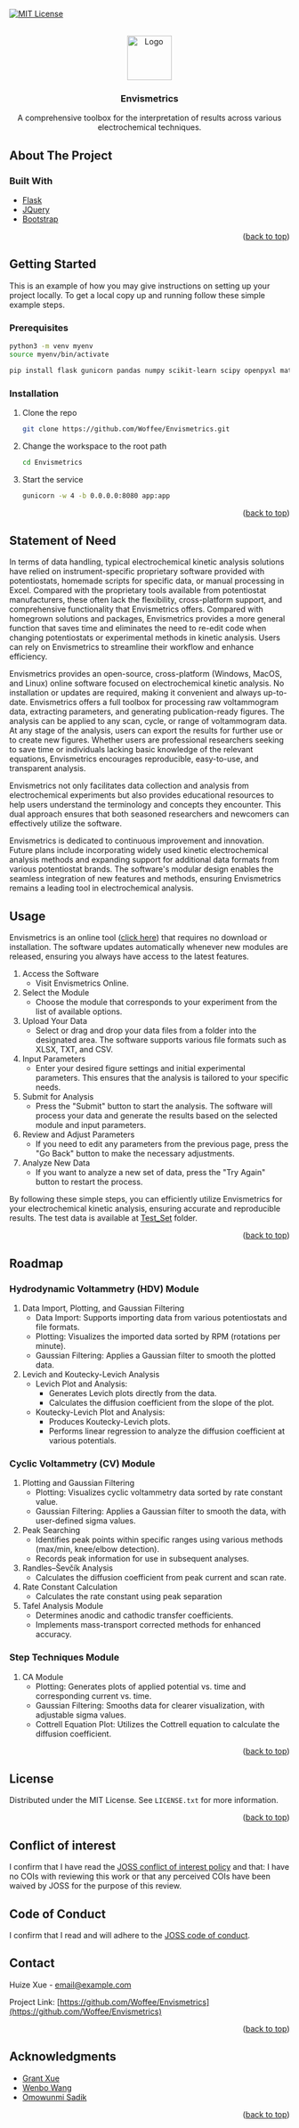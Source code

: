 <a name="readme-top"></a>

[![MIT License][license-shield]][license-url]


<!-- PROJECT LOGO -->
<br />
<div align="center">
  <a href="https://github.com/Woffee/Envismetrics">
    <img src="static/imgs/logo.png" alt="Logo"  height="80">
  </a>
  <h3 align="center">Envismetrics</h3>

  <p align="center">
    A comprehensive toolbox for the interpretation of results across various electrochemical techniques.
  </p>
</div>


## About The Project

### Built With

* [Flask][Flask-url]
* [JQuery][JQuery-url]
* [Bootstrap][Bootstrap-url]

<p align="right">(<a href="#readme-top">back to top</a>)</p>



<!-- GETTING STARTED -->
## Getting Started

This is an example of how you may give instructions on setting up your project locally.
To get a local copy up and running follow these simple example steps.

### Prerequisites

  ```sh
python3 -m venv myenv
source myenv/bin/activate

pip install flask gunicorn pandas numpy scikit-learn scipy openpyxl matplotlib
  ```

### Installation

1. Clone the repo
   ```sh
   git clone https://github.com/Woffee/Envismetrics.git
   ```
2. Change the workspace to the root path
   ```sh
   cd Envismetrics
   ```
3. Start the service
   ```sh
   gunicorn -w 4 -b 0.0.0.0:8080 app:app
   ```

<p align="right">(<a href="#readme-top">back to top</a>)</p>


## Statement of Need

In terms of data handling, typical electrochemical kinetic analysis solutions have relied on instrument-specific proprietary software provided with potentiostats, homemade scripts for specific data, or manual processing in Excel. Compared with the proprietary tools available from potentiostat manufacturers, these often lack the flexibility, cross-platform support, and comprehensive functionality that Envismetrics offers. Compared with homegrown solutions and packages, Envismetrics provides a more general function that saves time and eliminates the need to re-edit code when changing potentiostats or experimental methods in kinetic analysis. Users can rely on Envismetrics to streamline their workflow and enhance efficiency.

Envismetrics provides an open-source, cross-platform (Windows, MacOS, and Linux) online software focused on electrochemical kinetic analysis. No installation or updates are required, making it convenient and always up-to-date. Envismetrics offers a full toolbox for processing raw voltammogram data, extracting parameters, and generating publication-ready figures. The analysis can be applied to any scan, cycle, or range of voltammogram data. At any stage of the analysis, users can export the results for further use or to create new figures. Whether users are professional researchers seeking to save time or individuals lacking basic knowledge of the relevant equations, Envismetrics encourages reproducible, easy-to-use, and transparent analysis.

Envismetrics not only facilitates data collection and analysis from electrochemical experiments but also provides educational resources to help users understand the terminology and concepts they encounter. This dual approach ensures that both seasoned researchers and newcomers can effectively utilize the software.

Envismetrics is dedicated to continuous improvement and innovation. Future plans include incorporating widely used kinetic electrochemical analysis methods and expanding support for additional data formats from various potentiostat brands. The software's modular design enables the seamless integration of new features and methods, ensuring Envismetrics remains a leading tool in electrochemical analysis.


<!-- USAGE EXAMPLES -->
## Usage

Envismetrics is an online tool ([click here](http://34.74.47.99:8080/)) that requires no download or installation. The software updates automatically whenever new modules are released, ensuring you always have access to the latest features.

1. Access the Software
	- Visit Envismetrics Online.
2. Select the Module
	- Choose the module that corresponds to your experiment from the list of available options.
3. Upload Your Data
	- Select or drag and drop your data files from a folder into the designated area. The software supports various file formats such as XLSX, TXT, and CSV.
4. Input Parameters
	- Enter your desired figure settings and initial experimental parameters. This ensures that the analysis is tailored to your specific needs.
5. Submit for Analysis
	- Press the "Submit" button to start the analysis. The software will process your data and generate the results based on the selected module and input parameters.
6. Review and Adjust Parameters
	- If you need to edit any parameters from the previous page, press the "Go Back" button to make the necessary adjustments.
7. Analyze New Data
	- If you want to analyze a new set of data, press the "Try Again" button to restart the process.

By following these simple steps, you can efficiently utilize Envismetrics for your electrochemical kinetic analysis, ensuring accurate and reproducible results. The test data is available at [Test_Set](https://github.com/Woffee/Envismetrics/tree/main/Test_Set) folder.


<p align="right">(<a href="#readme-top">back to top</a>)</p>



<!-- ROADMAP -->
## Roadmap


### Hydrodynamic Voltammetry (HDV) Module

1. Data Import, Plotting, and Gaussian Filtering
    - Data Import: Supports importing data from various potentiostats and file formats.
    - Plotting: Visualizes the imported data sorted by RPM (rotations per minute).
    - Gaussian Filtering: Applies a Gaussian filter to smooth the plotted data.
2. Levich and Koutecky-Levich Analysis
	- Levich Plot and Analysis:
		- Generates Levich plots directly from the data.
		- Calculates the diffusion coefficient from the slope of the plot.
	- Koutecky-Levich Plot and Analysis:
		- Produces Koutecky-Levich plots.
		- Performs linear regression to analyze the diffusion coefficient at various potentials.

### Cyclic Voltammetry (CV) Module

1. Plotting and Gaussian Filtering
	- Plotting: Visualizes cyclic voltammetry data sorted by rate constant value.
	- Gaussian Filtering: Applies a Gaussian filter to smooth the data, with user-defined sigma values.
2. Peak Searching
	- Identifies peak points within specific ranges using various methods (max/min, knee/elbow detection).
	- Records peak information for use in subsequent analyses.
3. Randles–Ševčík Analysis
	- Calculates the diffusion coefficient from peak current and scan rate.
4. Rate Constant Calculation
	- Calculates the rate constant using peak separation
5. Tafel Analysis Module
    - Determines anodic and cathodic transfer coefficients.
    - Implements mass-transport corrected methods for enhanced accuracy.

### Step Techniques Module

1. CA Module
   - Plotting: Generates plots of applied potential vs. time and corresponding current vs. time.
   - Gaussian Filtering: Smooths data for clearer visualization, with adjustable sigma values.
   - Cottrell Equation Plot: Utilizes the Cottrell equation to calculate the diffusion coefficient.


<p align="right">(<a href="#readme-top">back to top</a>)</p>






<!-- LICENSE -->
## License

Distributed under the MIT License. See `LICENSE.txt` for more information.

<p align="right">(<a href="#readme-top">back to top</a>)</p>

## Conflict of interest

I confirm that I have read the [JOSS conflict of interest policy](https://joss.readthedocs.io/en/latest/reviewer_guidelines.html#joss-conflict-of-interest-policy) and that: I have no COIs with reviewing this work or that any perceived COIs have been waived by JOSS for the purpose of this review.


## Code of Conduct

I confirm that I read and will adhere to the [JOSS code of conduct](https://joss.theoj.org/about#code_of_conduct).


<!-- CONTACT -->
## Contact

Huize Xue - email@example.com

Project Link: [https://github.com/Woffee/Envismetrics](https://github.com/Woffee/Envismetrics)

<p align="right">(<a href="#readme-top">back to top</a>)</p>



<!-- ACKNOWLEDGMENTS -->
## Acknowledgments


* [Grant Xue](#)
* [Wenbo Wang](#)
* [Omowunmi Sadik](#)

<p align="right">(<a href="#readme-top">back to top</a>)</p>



<!-- MARKDOWN LINKS & IMAGES -->
<!-- https://www.markdownguide.org/basic-syntax/#reference-style-links -->
[contributors-shield]: https://img.shields.io/github/contributors/othneildrew/Best-README-Template.svg?style=for-the-badge
[contributors-url]: https://github.com/othneildrew/Best-README-Template/graphs/contributors
[forks-shield]: https://img.shields.io/github/forks/othneildrew/Best-README-Template.svg?style=for-the-badge
[forks-url]: https://github.com/othneildrew/Best-README-Template/network/members
[stars-shield]: https://img.shields.io/github/stars/othneildrew/Best-README-Template.svg?style=for-the-badge
[stars-url]: https://github.com/othneildrew/Best-README-Template/stargazers
[issues-shield]: https://img.shields.io/github/issues/othneildrew/Best-README-Template.svg?style=for-the-badge
[issues-url]: https://github.com/othneildrew/Best-README-Template/issues
[license-shield]: https://img.shields.io/github/license/othneildrew/Best-README-Template.svg?style=for-the-badge
[license-url]: https://github.com/othneildrew/Best-README-Template/blob/master/LICENSE.txt
[linkedin-shield]: https://img.shields.io/badge/-LinkedIn-black.svg?style=for-the-badge&logo=linkedin&colorB=555
[linkedin-url]: https://linkedin.com/in/othneildrew
[product-screenshot]: images/screenshot.png
[Next.js]: https://img.shields.io/badge/next.js-000000?style=for-the-badge&logo=nextdotjs&logoColor=white
[Next-url]: https://nextjs.org/
[React.js]: https://img.shields.io/badge/React-20232A?style=for-the-badge&logo=react&logoColor=61DAFB
[React-url]: https://reactjs.org/
[Vue.js]: https://img.shields.io/badge/Vue.js-35495E?style=for-the-badge&logo=vuedotjs&logoColor=4FC08D
[Vue-url]: https://vuejs.org/
[Angular.io]: https://img.shields.io/badge/Angular-DD0031?style=for-the-badge&logo=angular&logoColor=white
[Angular-url]: https://angular.io/
[Svelte.dev]: https://img.shields.io/badge/Svelte-4A4A55?style=for-the-badge&logo=svelte&logoColor=FF3E00
[Svelte-url]: https://svelte.dev/
[Laravel.com]: https://img.shields.io/badge/Laravel-FF2D20?style=for-the-badge&logo=laravel&logoColor=white
[Laravel-url]: https://laravel.com
[Bootstrap.com]: https://img.shields.io/badge/Bootstrap-563D7C?style=for-the-badge&logo=bootstrap&logoColor=white
[Bootstrap-url]: https://getbootstrap.com
[JQuery.com]: https://img.shields.io/badge/jQuery-0769AD?style=for-the-badge&logo=jquery&logoColor=white
[JQuery-url]: https://jquery.com 
[Flask.com]: https://flask.palletsprojects.com/en/3.0.x/_static/shortcut-icon.png
[Flask-url]: https://flask.palletsprojects.com/

